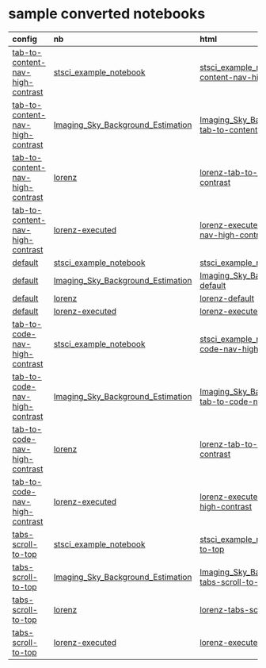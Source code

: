 # sample converted notebooks

| config                                                                                                                                                  | nb                                                                                                                                                           | html                                                                                                                                                                     | audit                                                                                                                                                                                   |   violations |
|:--------------------------------------------------------------------------------------------------------------------------------------------------------|:-------------------------------------------------------------------------------------------------------------------------------------------------------------|:-------------------------------------------------------------------------------------------------------------------------------------------------------------------------|:----------------------------------------------------------------------------------------------------------------------------------------------------------------------------------------|-------------:|
| [tab-to-content-nav-high-contrast](https://github.com/iota-school/notebooks-for-all/blob/main/tests/configurations/tab-to-content-nav-high-contrast.py) | [stsci_example_notebook](https://github.com/iota-school/notebooks-for-all/blob/main/user-tests/1-navigation/stsci_example_notebook.ipynb)                    | [stsci_example_notebook-tab-to-content-nav-high-contrast](/notebooks-for-all/exports/stsci_example_notebook-tab-to-content-nav-high-contrast.html)                       | [stsci_example_notebook-tab-to-content-nav-high-contrast.html](/notebooks-for-all/exports/data/stsci_example_notebook-tab-to-content-nav-high-contrast.html.json)                       |           21 |
| [tab-to-content-nav-high-contrast](https://github.com/iota-school/notebooks-for-all/blob/main/tests/configurations/tab-to-content-nav-high-contrast.py) | [Imaging_Sky_Background_Estimation](https://github.com/iota-school/notebooks-for-all/blob/main/user-tests/2-content/Imaging_Sky_Background_Estimation.ipynb) | [Imaging_Sky_Background_Estimation-tab-to-content-nav-high-contrast](/notebooks-for-all/exports/Imaging_Sky_Background_Estimation-tab-to-content-nav-high-contrast.html) | [Imaging_Sky_Background_Estimation-tab-to-content-nav-high-contrast.html](/notebooks-for-all/exports/data/Imaging_Sky_Background_Estimation-tab-to-content-nav-high-contrast.html.json) |          438 |
| [tab-to-content-nav-high-contrast](https://github.com/iota-school/notebooks-for-all/blob/main/tests/configurations/tab-to-content-nav-high-contrast.py) | [lorenz](https://github.com/iota-school/notebooks-for-all/blob/main/tests/notebooks/lorenz.ipynb)                                                            | [lorenz-tab-to-content-nav-high-contrast](/notebooks-for-all/exports/lorenz-tab-to-content-nav-high-contrast.html)                                                       | [lorenz-tab-to-content-nav-high-contrast.html](/notebooks-for-all/exports/data/lorenz-tab-to-content-nav-high-contrast.html.json)                                                       |           16 |
| [tab-to-content-nav-high-contrast](https://github.com/iota-school/notebooks-for-all/blob/main/tests/configurations/tab-to-content-nav-high-contrast.py) | [lorenz-executed](https://github.com/iota-school/notebooks-for-all/blob/main/tests/notebooks/lorenz-executed.ipynb)                                          | [lorenz-executed-tab-to-content-nav-high-contrast](/notebooks-for-all/exports/lorenz-executed-tab-to-content-nav-high-contrast.html)                                     | [lorenz-executed-tab-to-content-nav-high-contrast.html](/notebooks-for-all/exports/data/lorenz-executed-tab-to-content-nav-high-contrast.html.json)                                     |           18 |
| [default](https://github.com/iota-school/notebooks-for-all/blob/main/tests/configurations/default.py)                                                   | [stsci_example_notebook](https://github.com/iota-school/notebooks-for-all/blob/main/user-tests/1-navigation/stsci_example_notebook.ipynb)                    | [stsci_example_notebook-default](/notebooks-for-all/exports/stsci_example_notebook-default.html)                                                                         | [stsci_example_notebook-default.html](/notebooks-for-all/exports/data/stsci_example_notebook-default.html.json)                                                                         |           35 |
| [default](https://github.com/iota-school/notebooks-for-all/blob/main/tests/configurations/default.py)                                                   | [Imaging_Sky_Background_Estimation](https://github.com/iota-school/notebooks-for-all/blob/main/user-tests/2-content/Imaging_Sky_Background_Estimation.ipynb) | [Imaging_Sky_Background_Estimation-default](/notebooks-for-all/exports/Imaging_Sky_Background_Estimation-default.html)                                                   | [Imaging_Sky_Background_Estimation-default.html](/notebooks-for-all/exports/data/Imaging_Sky_Background_Estimation-default.html.json)                                                   |          498 |
| [default](https://github.com/iota-school/notebooks-for-all/blob/main/tests/configurations/default.py)                                                   | [lorenz](https://github.com/iota-school/notebooks-for-all/blob/main/tests/notebooks/lorenz.ipynb)                                                            | [lorenz-default](/notebooks-for-all/exports/lorenz-default.html)                                                                                                         | [lorenz-default.html](/notebooks-for-all/exports/data/lorenz-default.html.json)                                                                                                         |           23 |
| [default](https://github.com/iota-school/notebooks-for-all/blob/main/tests/configurations/default.py)                                                   | [lorenz-executed](https://github.com/iota-school/notebooks-for-all/blob/main/tests/notebooks/lorenz-executed.ipynb)                                          | [lorenz-executed-default](/notebooks-for-all/exports/lorenz-executed-default.html)                                                                                       | [lorenz-executed-default.html](/notebooks-for-all/exports/data/lorenz-executed-default.html.json)                                                                                       |           25 |
| [tab-to-code-nav-high-contrast](https://github.com/iota-school/notebooks-for-all/blob/main/tests/configurations/tab-to-code-nav-high-contrast.py)       | [stsci_example_notebook](https://github.com/iota-school/notebooks-for-all/blob/main/user-tests/1-navigation/stsci_example_notebook.ipynb)                    | [stsci_example_notebook-tab-to-code-nav-high-contrast](/notebooks-for-all/exports/stsci_example_notebook-tab-to-code-nav-high-contrast.html)                             | [stsci_example_notebook-tab-to-code-nav-high-contrast.html](/notebooks-for-all/exports/data/stsci_example_notebook-tab-to-code-nav-high-contrast.html.json)                             |           20 |
| [tab-to-code-nav-high-contrast](https://github.com/iota-school/notebooks-for-all/blob/main/tests/configurations/tab-to-code-nav-high-contrast.py)       | [Imaging_Sky_Background_Estimation](https://github.com/iota-school/notebooks-for-all/blob/main/user-tests/2-content/Imaging_Sky_Background_Estimation.ipynb) | [Imaging_Sky_Background_Estimation-tab-to-code-nav-high-contrast](/notebooks-for-all/exports/Imaging_Sky_Background_Estimation-tab-to-code-nav-high-contrast.html)       | [Imaging_Sky_Background_Estimation-tab-to-code-nav-high-contrast.html](/notebooks-for-all/exports/data/Imaging_Sky_Background_Estimation-tab-to-code-nav-high-contrast.html.json)       |          429 |
| [tab-to-code-nav-high-contrast](https://github.com/iota-school/notebooks-for-all/blob/main/tests/configurations/tab-to-code-nav-high-contrast.py)       | [lorenz](https://github.com/iota-school/notebooks-for-all/blob/main/tests/notebooks/lorenz.ipynb)                                                            | [lorenz-tab-to-code-nav-high-contrast](/notebooks-for-all/exports/lorenz-tab-to-code-nav-high-contrast.html)                                                             | [lorenz-tab-to-code-nav-high-contrast.html](/notebooks-for-all/exports/data/lorenz-tab-to-code-nav-high-contrast.html.json)                                                             |           16 |
| [tab-to-code-nav-high-contrast](https://github.com/iota-school/notebooks-for-all/blob/main/tests/configurations/tab-to-code-nav-high-contrast.py)       | [lorenz-executed](https://github.com/iota-school/notebooks-for-all/blob/main/tests/notebooks/lorenz-executed.ipynb)                                          | [lorenz-executed-tab-to-code-nav-high-contrast](/notebooks-for-all/exports/lorenz-executed-tab-to-code-nav-high-contrast.html)                                           | [lorenz-executed-tab-to-code-nav-high-contrast.html](/notebooks-for-all/exports/data/lorenz-executed-tab-to-code-nav-high-contrast.html.json)                                           |           18 |
| [tabs-scroll-to-top](https://github.com/iota-school/notebooks-for-all/blob/main/tests/configurations/tabs-scroll-to-top.py)                             | [stsci_example_notebook](https://github.com/iota-school/notebooks-for-all/blob/main/user-tests/1-navigation/stsci_example_notebook.ipynb)                    | [stsci_example_notebook-tabs-scroll-to-top](/notebooks-for-all/exports/stsci_example_notebook-tabs-scroll-to-top.html)                                                   | [stsci_example_notebook-tabs-scroll-to-top.html](/notebooks-for-all/exports/data/stsci_example_notebook-tabs-scroll-to-top.html.json)                                                   |           22 |
| [tabs-scroll-to-top](https://github.com/iota-school/notebooks-for-all/blob/main/tests/configurations/tabs-scroll-to-top.py)                             | [Imaging_Sky_Background_Estimation](https://github.com/iota-school/notebooks-for-all/blob/main/user-tests/2-content/Imaging_Sky_Background_Estimation.ipynb) | [Imaging_Sky_Background_Estimation-tabs-scroll-to-top](/notebooks-for-all/exports/Imaging_Sky_Background_Estimation-tabs-scroll-to-top.html)                             | [Imaging_Sky_Background_Estimation-tabs-scroll-to-top.html](/notebooks-for-all/exports/data/Imaging_Sky_Background_Estimation-tabs-scroll-to-top.html.json)                             |          438 |
| [tabs-scroll-to-top](https://github.com/iota-school/notebooks-for-all/blob/main/tests/configurations/tabs-scroll-to-top.py)                             | [lorenz](https://github.com/iota-school/notebooks-for-all/blob/main/tests/notebooks/lorenz.ipynb)                                                            | [lorenz-tabs-scroll-to-top](/notebooks-for-all/exports/lorenz-tabs-scroll-to-top.html)                                                                                   | [lorenz-tabs-scroll-to-top.html](/notebooks-for-all/exports/data/lorenz-tabs-scroll-to-top.html.json)                                                                                   |           16 |
| [tabs-scroll-to-top](https://github.com/iota-school/notebooks-for-all/blob/main/tests/configurations/tabs-scroll-to-top.py)                             | [lorenz-executed](https://github.com/iota-school/notebooks-for-all/blob/main/tests/notebooks/lorenz-executed.ipynb)                                          | [lorenz-executed-tabs-scroll-to-top](/notebooks-for-all/exports/lorenz-executed-tabs-scroll-to-top.html)                                                                 | [lorenz-executed-tabs-scroll-to-top.html](/notebooks-for-all/exports/data/lorenz-executed-tabs-scroll-to-top.html.json)                                                                 |           18 |